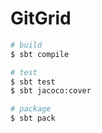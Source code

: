 # GitGrid

~~~ bash
# build
$ sbt compile

# test
$ sbt test
$ sbt jacoco:cover

# package
$ sbt pack
~~~
